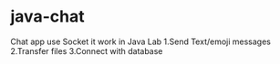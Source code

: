 # java-chat
Chat app use Socket it work in Java Lab
1.Send Text/emoji messages
2.Transfer files
3.Connect with database
